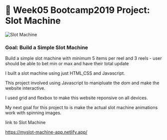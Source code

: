# 🎰 Week05 Bootcamp2019 Project: Slot Machine

![Slot Machine](https://cdn.dribbble.com/users/2406299/screenshots/11373893/media/31c3b8cd04e59cf88636983879b6f383.png)

### Goal: Build a Simple Slot Machine

Build a simple slot machine with minimum 5 items per reel and 3 reels - user should be able to bet min or max and have their total update


I built a slot machine using just HTML,CSS and Javascript.

This project involved using Javascript to manipluate the dom and make the website interactive.

I used grid and flexbox to make this website reponsive on all devices.

My next goal for this project to is make the actual slot machine animations work with spinning images.

link to Slot Machine

https://myslot-machine-app.netlify.app/

